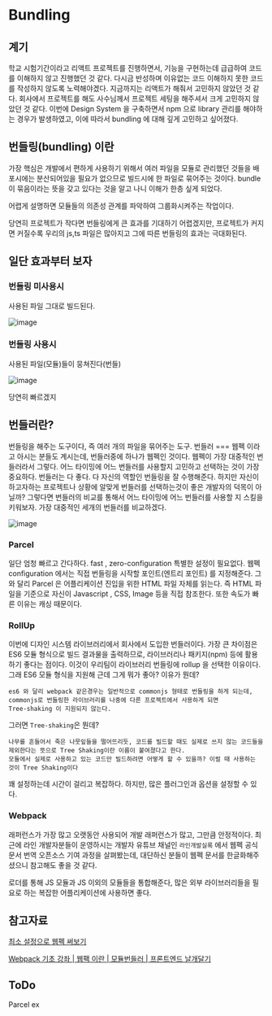 # Bundling

## 계기

학교 시험기간이라고 리액트 프로젝트를 진행하면서, 기능을 구현하는데 급급하여 코드를 이해하지 않고 진행했던 것 같다. 다시금 반성하며 이유없는 코드 이해하지 못한 코드를 작성하지 않도록 노력해야겠다.
지금까지는 리액트가 해줘서 고민하지 않았던 것 같다.
회사에서 프로젝트를 해도 사수님께서 프로젝트 세팅을 해주셔서 크게 고민하지 않았던 것 같다.
이번에 Design System 을 구축하면서 npm 으로 library 관리를 해야하는 경우가 발생하였고, 이에 따라서 bundling 에 대해 깊게 고민하고 싶어졌다.

## 번들링(bundling) 이란

가장 핵심은 개발에서 편하게 사용하기 위해서 여러 파일을 모듈로 관리했던 것들을 배포시에는 분산되어있을 필요가 없으므로 빌드시에 한 파일로 묶어주는 것이다.
bundle 이 묶음이라는 뜻을 갖고 있다는 것을 알고 나니 이해가 한층 싶게 되었다.

어렵게 설명하면 모듈들의 의존성 관계를 파악하여 그룹화시켜주는 작업이다.

당연히 프로젝트가 작다면 번들링에게 큰 효과를 기대하기 어렵겠지만, 프로젝트가 커지면 커질수록 우리의 js,ts 파일은 많아지고 그에 따른 번들링의 효과는 극대화된다.

## 일단 효과부터 보자

### 번들링 미사용시

사용된 파일 그대로 빌드된다.

![image](https://user-images.githubusercontent.com/69495129/175758316-9c74d264-32c9-41a2-8127-fbf3902a69cc.png)

### 번들링 사용시

사용된 파일(모듈)들이 뭉쳐진다(번들)

![image](https://user-images.githubusercontent.com/69495129/175758331-b952d378-a3d5-426f-88ea-32c91bed7717.png)

당연히 빠르겠지

## 번들러란?

번들링을 해주는 도구이다, 즉 여러 개의 파일을 묶어주는 도구.
번들러 === 웹펙 이라고 아시는 분들도 계시는데, 번들러중에 하나가 웹펙인 것이다. 웹펙이 가장 대중적인 번들러라서 그렇다.
어느 타이밍에 어느 번들러를 사용할지 고민하고 선택하는 것이 가장 중요하다.
번들러는 다 좋다. 다 자신의 역할인 번들링을 잘 수행해준다. 하지만 자신이 하고자하는 프로젝트나 상황에 알맞게 번들러를 선택하는것이 좋은 개발자의 덕목이 아닐까?
그렇다면 번들러의 비교를 통해서 어느 타이밍에 어느 번들러를 사용할 지 스킬을 키워보자.
가장 대중적인 세개의 번들러를 비교하겠다.

![image](https://user-images.githubusercontent.com/69495129/175758407-ab37dad4-7e9c-45b4-9e84-fb25f73fe903.png)

### Parcel

일단 엄청 빠르고 간다하다.
fast , zero-configuration 특별한 설정이 필요없다.
웹펙 configuration 에서는 직접 번들링을 시작할 포인트(엔트리 포인트) 를 지정해준다.
그와 달리 Parcel 은 어플리케이션 진입을 위한 HTML 파일 자체를 읽는다.
즉 HTML 파일을 기준으로 자신이 Javascript , CSS, Image 등을 직접 참조한다.
또한 속도가 빠른 이유는 캐싱 때문이다.

### RollUp

이번에 디자인 시스템 라이브러리에서 회사에서 도입한 번들러이다.
가장 큰 차이점은 ES6 모듈 형식으로 빌드 결과물을 출력하므로, 라이브러리나 패키지(npm) 등에 활용하기 좋다는 점이다. 이것이 우리팀이 라이브러리 번들링에 rollup 을 선택한 이유이다.
그래 ES6 모듈 형식을 지원해 근데 그게 뭐가 좋아? 이유가 뭔데?

```
es6 와 달리 webpack 같은경우는 일반적으로 commonjs 형태로 번들링을 하게 되는데, commonjs로 번들링한 라이브러리를 나중에 다른 프로젝트에서 사용하게 되면
Tree-shaking 이 지원되지 않는다.
```

그러면 `Tree-shaking`은 뭔데?

```
나무를 흔들어서 죽은 나뭇잎들을 떨어뜨리듯, 코드를 빌드할 때도 실제로 쓰지 않는 코드들을 제외한다는 뜻으로 Tree Shaking이란 이름이 붙여졌다고 한다.
모듈에서 실제로 사용하고 있는 코드만 빌드하려면 어떻게 할 수 있을까? 이럴 때 사용하는 것이 Tree Shaking이다
```

꽤 설정하는데 시간이 걸리고 복잡하다. 하지만, 많은 플러그인과 옵션을 설정할 수 있다.

### Webpack

래퍼런스가 가장 많고 오랫동안 사용되어 개발 래퍼런스가 많고, 그만큼 안정적이다.
최근에 라인 개발자분들이 운영하시는 개발자 유튜브 채널인 `라인개발실록` 에서 웹펙 공식문서 번역 오픈소스 기여 과정을 살펴봤는데, 대단하신 분들이 웹펙 문서를 한글화해주셨으니 참고해도 좋을 것 같다.

로더를 통해 JS 모듈과 JS 이외의 모듈들을 통합해준다,
많은 외부 라이브러리들을 필요로 하는 복잡한 어플리케이션에 사용하면 좋다.

## 참고자료

[최소 설정으로 웹펙 써보기](https://www.youtube.com/watch?v=pzHMT9Jxce0)

[Webpack 기초 강좌 | 웹팩 이란 | 모듈번들러 | 프론트엔드 날개달기](https://www.youtube.com/watch?v=NGVc-zw2FG8&t=951s)

## ToDo

Parcel ex

